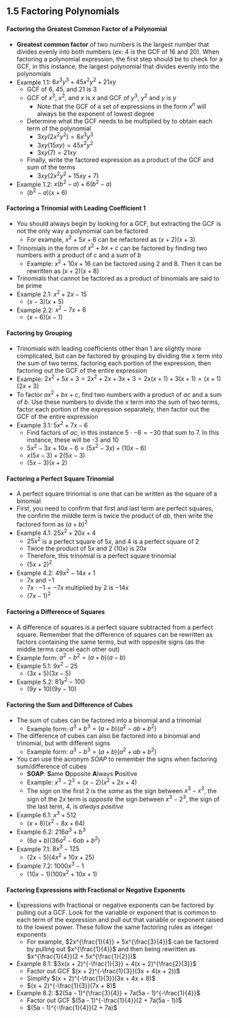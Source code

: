## 1.5 Factoring Polynomials
#### Factoring the Greatest Common Factor of a Polynomial
- **Greatest common factor** of two numbers is the largest number that divides evenly into both numbers (ex: 4 is the GCF of 16 and 20). When factoring a polynomial expression, the first step should be to check for a GCF, in this instance, the largest polynomial that divides evenly into the polynomials
- Example 1.1: $6x^3y^3 + 45x^2y^2 + 21xy$
  - GCF of 6, 45, and 21 is 3
  - GCF of $x^3$, $x^2$, and $x$ is $x$ and GCF of $y^3$, $y^2$ and $y$ is $y$
    - Note that the GCF of a set of expressions in the form $x^n$ will always be the exponent of lowest degree
  - Determine what the GCF needs to be multiplied by to obtain each term of the polynomial
    - $3xy(2x^2y^2) = 6x^3y^3$
    - $3xy(15xy) = 45x^2y^2$
    - $3xy(7) = 21xy$
  - Finally, write the factored expression as a product of the GCF and sum of the terms
    - $3xy(2x^2y^2 + 15xy + 7)$
- Example 1.2: $x(b^2 - a) + 6(b^2 - a)$
  - $(b^2 - a)(x + 6)$
#### Factoring a Trinomial with Leading Coefficient 1
- You should always begin by looking for a GCF, but extracting the GCF is not the only way a polynomial can be factored
  - For example, $x^2 + 5x + 6$ can be refactored as $(x + 2)(x + 3)$
- Trinomials in the form of $x^2 + bx + c$ can be factored by finding two numbers with a product of $c$ and a sum of $b$
  - Example: $x^2 + 10x + 16$ can be factored using 2 and 8. Then it can be rewritten as $(x + 2)(x + 8)$
- Trinomials that cannot be factored as a product of binomials are said to be prime
- Example 2.1: $x^2 + 2x - 15$
  - $(x - 3)(x + 5)$
- Example 2.2: $x^2 - 7x + 6$
  - $(x - 6)(x - 1)$
#### Factoring by Grouping
- Trinomials with leading coefficients other than 1 are slightly more complicated, but can be factored by grouping by dividing the x term into the sum of two terms, factoring each portion of the expression, then factoring out the GCF of the entire expression
- Example: $2x^2 + 5x + 3 = 2x^2 + 2x + 3x + 3 = 2x(x + 1) + 3(x + 1) = (x + 1)(2x + 3)$
- To factor $ax^2 + bx + c$, find two numbers with a product of $ac$ and a sum of $b$. Use these numbers to divide the $x$ term into the sum of two terms, factor each portion of the expression separately, then factor out the GCF of the entire expression
- Example 3.1: $5x^2 + 7x - 6$
  - Find factors of $ac$, in this instance $5 \cdot -6 = -30$ that sum to 7. In this instance, these will be -3 and 10
  - $5x^2 - 3x + 10x - 6 = (5x^2 - 3x) + (10x - 6)$
  - $x(5x - 3) + 2(5x - 3)$
  - $(5x - 3)(x + 2)$
#### Factoring a Perfect Square Trinomial
- A perfect square trinomial is one that can be written as the square of a binomial
- First, you need to confirm that first and last term are perfect squares, the confirm the middle term is twice the product of $ab$, then write the factored form as $(a + b)^2$
- Example 4.1: $25x^2 + 20x + 4$
  - $25x^2$ is a perfect square of $5x$, and 4 is a perfect square of 2
  - Twice the product of $5x$ and $2$ ($10x$) is $20x$
  - Therefore, this trinomial is a perfect square trinomial
  - $(5x + 2)^2$
- Example 4.2: $49x^2 - 14x + 1$
  - $7x$ and $-1$
  - $7x \cdot -1 = -7x$ multiplied by 2 is $-14x$
  - $(7x - 1)^2$
#### Factoring a Difference of Squares
- A difference of squares is a perfect square subtracted from a perfect square. Remember that the difference of squares can be rewritten as factors containing the same terms, but with opposite signs (as the middle terms cancel each other out)
- Example form: $a^2 - b^2 = (a + b)(a - b)$
- Example 5.1: $9x^2 - 25$
  - $(3x + 5)(3x - 5)$
- Example 5.2: $81y^2 - 100$
  - $(9y + 10)(9y - 10)$
#### Factoring the Sum and Difference of Cubes
- The sum of cubes can be factored into a binomial and a trinomial
  - Example form: $a^3 + b^3 = (a + b)(a^2 - ab + b^2)$
- The difference of cubes can also be factored into a binomial and trinomial, but with different signs
  - Example form: $a^3 - b^3 = (a + b)(a^2 + ab + b^2)$
- You can use the acronym *SOAP* to remember the signs when factoring sum/difference of cubes
  - **SOAP**: **S**ame **O**pposite **A**lways **P**ositive
  - Example: $x^3 - 2^3 = (x - 2)(x^2 + 2x + 4)$
  - The sign on the first 2 is the *same* as the sign between $x^3 - x^3$, the sign of the $2x$ term is *opposite* the sign between $x^3 - 2^3$, the sign of the last term, 4, is *always positive*
- Example 6.1: $x^3 + 512$
  - $(x + 8)(x^2 - 8x + 64)$
- Example 6.2: $216a^3 + b^3$
  - $(6a + b)(36a^2 - 6ab + b^2)$
- Example 7.1: $8x^3 - 125$
  - $(2x - 5)(4x^2 + 10x + 25)$
- Example 7.2: $1000x^3 - 1$
  - $(10x - 1)(100x^2 + 10x + 1)$
#### Factoring Expressions with Fractional or Negative Exponents
- Expressions with fractional or negative exponents can be factored by pulling out a GCF. Look for the variable or exponent that is common to each term of the expression and pull out that variable or exponent raised to the lowest power. These follow the same factoring rules as integer exponents
  - For example, $2x^{\frac{1}{4}} + 5x^{\frac{3}{4}}$ can be factored by pulling out $x^{\frac{1}{4}}$ and then being rewritten as $x^{\frac{1}{4}}(2 + 5x^{\frac{1}{2}})$
- Example 8.1: $3x(x + 2)^{-\frac{1}{3}} + 4(x + 2)^{\frac{2}{3}}$
  - Factor out GCF $(x + 2)^{-\frac{1}{3}}(3x + 4(x + 2))$
  - Simplify $(x + 2)^{-\frac{1}{3}}(3x + 4x + 8)$
  - $(x + 2)^{-\frac{1}{3}}(7x + 8)$
- Example 8.2: $2(5a - 1)^{\frac{3}{4}} + 7a(5a - 1)^{-\frac{1}{4}}$
  - Factor out GCF $(5a - 1)^{-\frac{1}{4}}(2 + 7a(5a - 1))$
  - $(5a - 1)^{-\frac{1}{4}}(2 + 7a)$
